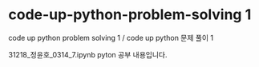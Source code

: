 # code-up-python-problem-solving 1
code up python problem solving 1 / code up python 문제 풀이 1

31218_정윤호_0314_7.ipynb pyton 공부 내용입니다.
